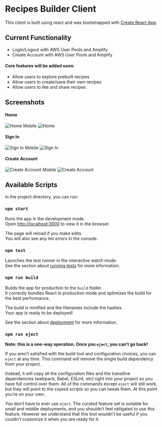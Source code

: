 # Recipes Builder Client

This client is built using react and was bootstrapped with [Create React App](https://github.com/facebook/create-react-app).

## Current Functionality
- Login/Logout with AWS User Pools and Amplify
- Create Account with AWS User Pools and Amplify

#### Core features will be added soon:
- Allow users to explore prebuilt recipes
- Allow users to create/save their own recipes
- Allow users to like and share recipes

## Screenshots

#### Home
![Home Mobile](https://github.com/BioTerran/recipes-app-client/blob/master/screenshots/home-mobile.png?raw=true)
![Home](https://github.com/BioTerran/recipes-app-client/blob/master/screenshots/home.png?raw=true)

#### Sign In
![Sign In Mobile](https://github.com/BioTerran/recipes-app-client/blob/master/screenshots/signin-mobile.png?raw=true)
![Sign In](https://github.com/BioTerran/recipes-app-client/blob/master/screenshots/signin.png?raw=true)

#### Create Account
![Create Account Mobile](https://github.com/BioTerran/recipes-app-client/blob/master/screenshots/create-account-mobile.png?raw=true)
![Create Account](https://github.com/BioTerran/recipes-app-client/blob/master/screenshots/create-account.png?raw=true)

## Available Scripts

In the project directory, you can run:

### `npm start`

Runs the app in the development mode.<br />
Open [http://localhost:3000](http://localhost:3000) to view it in the browser.

The page will reload if you make edits.<br />
You will also see any lint errors in the console.

### `npm test`

Launches the test runner in the interactive watch mode.<br />
See the section about [running tests](https://facebook.github.io/create-react-app/docs/running-tests) for more information.

### `npm run build`

Builds the app for production to the `build` folder.<br />
It correctly bundles React in production mode and optimizes the build for the best performance.

The build is minified and the filenames include the hashes.<br />
Your app is ready to be deployed!

See the section about [deployment](https://facebook.github.io/create-react-app/docs/deployment) for more information.

### `npm run eject`

**Note: this is a one-way operation. Once you `eject`, you can’t go back!**

If you aren’t satisfied with the build tool and configuration choices, you can `eject` at any time. This command will remove the single build dependency from your project.

Instead, it will copy all the configuration files and the transitive dependencies (webpack, Babel, ESLint, etc) right into your project so you have full control over them. All of the commands except `eject` will still work, but they will point to the copied scripts so you can tweak them. At this point you’re on your own.

You don’t have to ever use `eject`. The curated feature set is suitable for small and middle deployments, and you shouldn’t feel obligated to use this feature. However we understand that this tool wouldn’t be useful if you couldn’t customize it when you are ready for it.
